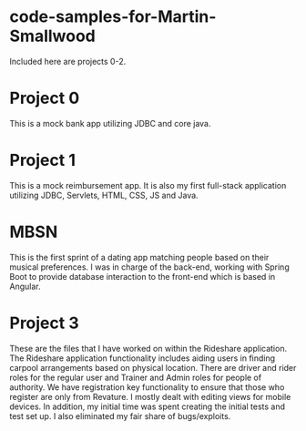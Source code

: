 # code-samples-for-Martin-Smallwood
Included here are projects 0-2.

# Project 0
This is a mock bank app utilizing JDBC and core java.

# Project 1
This is a mock reimbursement app. It is also my first full-stack application utilizing JDBC, Servlets, HTML, CSS, JS and Java.

# MBSN
This is the first sprint of a dating app matching people based on their musical preferences. I was in charge of the back-end, working with Spring Boot to provide database interaction to the front-end which is based in Angular.

# Project 3
These are the files that I have worked on within the Rideshare application. The Rideshare application functionality includes aiding users in finding carpool arrangements based on physical location. There are driver and rider roles for the regular user and Trainer and Admin roles for people of authority. We have registration key functionality to ensure that those who register are only from Revature. I mostly dealt with editing views for mobile devices. In addition, my initial time was spent creating the initial tests and test set up. I also eliminated my fair share of bugs/exploits.
